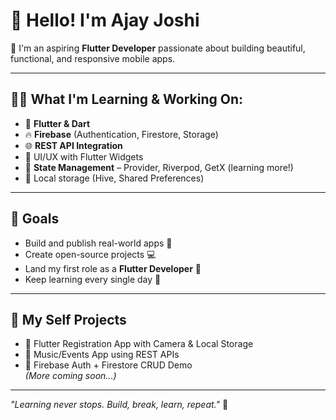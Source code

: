 # 👋 Hello! I'm Ajay Joshi

🎯 I'm an aspiring **Flutter Developer** passionate about building beautiful, functional, and responsive mobile apps.

---

## 👨‍💻 What I'm Learning & Working On:

- 💙 **Flutter & Dart**
- 🔥 **Firebase** (Authentication, Firestore, Storage)
- 🌐 **REST API Integration**
- 📱 UI/UX with Flutter Widgets
- 🧠 **State Management** – Provider, Riverpod, GetX (learning more!)
- 🔧 Local storage (Hive, Shared Preferences)

---

## 🚀 Goals

- Build and publish real-world apps 🚀  
- Create open-source projects 💻  
- Land my first role as a **Flutter Developer** 💼  
- Keep learning every single day 🌱  

---

## 📂 My Self Projects

- 📱 Flutter Registration App with Camera & Local Storage  
- 🎵 Music/Events App using REST APIs  
- 🔐 Firebase Auth + Firestore CRUD Demo  
*(More coming soon...)*

---



_"Learning never stops. Build, break, learn, repeat."_ 🔁  
